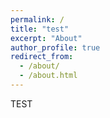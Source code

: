 ```yaml
---
permalink: /
title: "test"
excerpt: "About"
author_profile: true
redirect_from: 
  - /about/
  - /about.html
---
```

TEST
